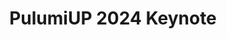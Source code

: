 ---
# Name of the event, <= 60 characters
title: PulumiUP 2024 Keynote
meta_desc: Watch PulumiUP 2024's keynote. Pulumi's co-founder and CEO shared insights into the company's current landscape and future direction
meta_image:

# A featured webinar will display first in the list.
featured: false

# Webinars with unlisted as true will not be shown on the webinar list
unlisted: false

# Gated webinars will have a registration form and the user will need
# to fill out the form before viewing.
gated: false

# The layout of the landing page.
type: webinars

# External webinars will link to an external page instead of a webinar
# landing/registration page. If the webinar is external you will need
# set the 'block_external_search_index' flag to true so Google does not index
# the webinar page created.
external: false
block_external_search_index: false

# The url slug for the webinar landing page. If this is an external
# webinar, use the external URL as the value here.
url_slug: pulumiup-2024-keynote

# Content for the left hand side section of the page.
main:
    # Webinar title.
    title: PulumiUP 2024 Keynote

    event_type: event # workshop | event

    # URL for embedding a URL for ungated webinars.
    youtube_url: https://www.youtube.com/embed/NJBSbZ2wpXw

    # Sortable date. The datetime Hugo will use to sort the webinars in date order.
    sortable_date: 2024-09-18T09:00:00-00:00

    # Duration of the webinar.
    duration: 1 hour

    # "virtual" will be shown under "show virtual events only", otherwise shown as City, State (seattle, wa)
    location: virtual

    # Description of the webinar.
    description: |
        Watch PulumiUP 2024's keynote. Pulumi's co-founder and CEO shared insights into the company's current landscape and future direction, offering a glimpse into how the company is shaping the future of cloud engineering.

        This keynote also featured presentations and demos from key members of the Pulumi team, unveiling the latest product launches designed to elevate your infrastructure management experience.

    # The webinar presenters
    presenters:
        - name: Joe Duffy
          role: CEO, Pulumi
          photo: /images/team/joe-duffy.jpg

    # case-sensitive
    tags:
        level: # Beginner, Intermediate, Advanced
        topics: ["DevOps", "Security", "AI", "Pulumi ESC", "Platform Engineering"]
        languages: []

# The right hand side form section.
form:
    # HubSpot form id.
    hubspot_form_id:
    salesforce_campaign_id:
---
